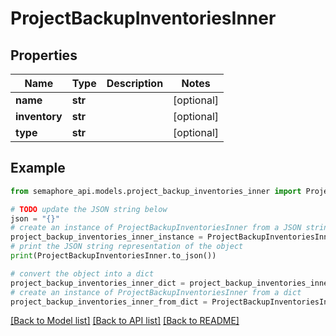 # ProjectBackupInventoriesInner


## Properties

Name | Type | Description | Notes
------------ | ------------- | ------------- | -------------
**name** | **str** |  | [optional] 
**inventory** | **str** |  | [optional] 
**type** | **str** |  | [optional] 

## Example

```python
from semaphore_api.models.project_backup_inventories_inner import ProjectBackupInventoriesInner

# TODO update the JSON string below
json = "{}"
# create an instance of ProjectBackupInventoriesInner from a JSON string
project_backup_inventories_inner_instance = ProjectBackupInventoriesInner.from_json(json)
# print the JSON string representation of the object
print(ProjectBackupInventoriesInner.to_json())

# convert the object into a dict
project_backup_inventories_inner_dict = project_backup_inventories_inner_instance.to_dict()
# create an instance of ProjectBackupInventoriesInner from a dict
project_backup_inventories_inner_from_dict = ProjectBackupInventoriesInner.from_dict(project_backup_inventories_inner_dict)
```
[[Back to Model list]](../README.md#documentation-for-models) [[Back to API list]](../README.md#documentation-for-api-endpoints) [[Back to README]](../README.md)


